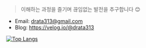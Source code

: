 > 이해하는 과정을 즐기며 끊임없는 발전을 추구합니다 😊

- Email: drata313@gmail.com
- Blog: <a href="https://velog.io/@drata313" target="_blank">https://velog.io/@drata313</a>

[![Top Langs](https://github-readme-stats.vercel.app/api/top-langs/?username=Yongho5580&theme=dark&layout=compact&hide_title=true)](https://github.com/Yongho5580)
